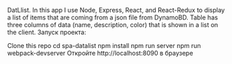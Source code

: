 DatLlist.
In this app I use Node, Express, React, and React-Redux to display a list of items that are coming from a json file from DynamoBD. Table has three columns of data (name, description, color) that is shown in a list on the client. 
Запуск проекта:

Clone this repo
cd spa-datalist
npm install
npm run server
npm run webpack-devserver
Откройте http://localhost:8090 в браузере

